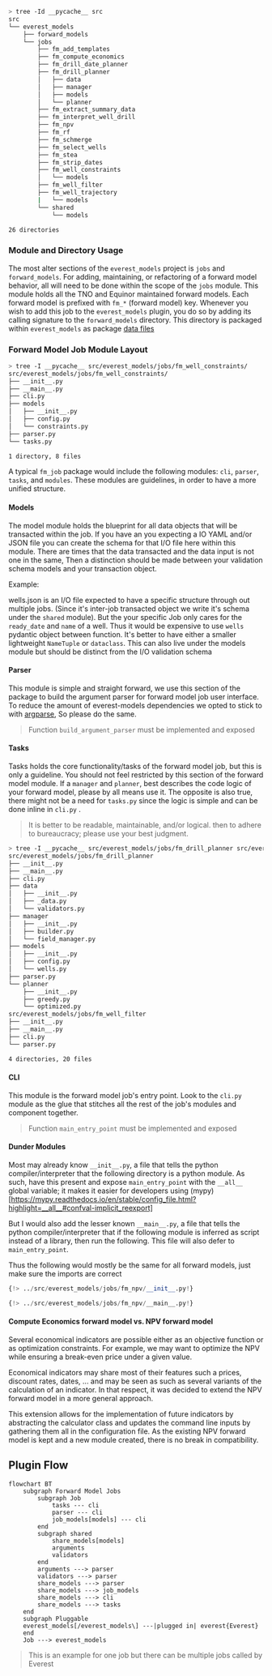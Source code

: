 ```bash
> tree -Id __pycache__ src
src
└── everest_models
    ├── forward_models
    └── jobs
        ├── fm_add_templates
        ├── fm_compute_economics
        ├── fm_drill_date_planner
        ├── fm_drill_planner
        │   ├── data
        │   ├── manager
        │   ├── models
        │   └── planner
        ├── fm_extract_summary_data
        ├── fm_interpret_well_drill
        ├── fm_npv
        ├── fm_rf
        ├── fm_schmerge
        ├── fm_select_wells
        ├── fm_stea
        ├── fm_strip_dates
        ├── fm_well_constraints
        │   └── models
        ├── fm_well_filter
        ├── fm_well_trajectory
        |   └── models
        └── shared
            └── models

26 directories
```

### Module and Directory Usage

The most alter sections of the `everest_models` project is `jobs` and `forward_models`. For adding, maintaining, or refactoring of a forward model behavior, all will need to be done within the scope of the `jobs` module. This module holds all the TNO and Equinor maintained forward models. Each forward model is prefixed with `fm_*` (forward model) key. Whenever you wish to add this job to the `everest_models` plugin, you do so by adding its calling signature to the `forward_models` directory. This directory is packaged within `everest_models` as package [data files](https://setuptools.pypa.io/en/latest/userguide/datafiles.html)

### Forward Model Job Module Layout

```bash
> tree -I __pycache__ src/everest_models/jobs/fm_well_constraints/
src/everest_models/jobs/fm_well_constraints/
├── __init__.py
├── __main__.py
├── cli.py
├── models
│   ├── __init__.py
│   ├── config.py
│   └── constraints.py
├── parser.py
└── tasks.py

1 directory, 8 files
```

A typical `fm_job` package would include the following modules: `cli`, `parser`, `tasks`, and `modules`. These modules are guidelines, in order to have a more unified structure.

#### Models

The model module holds the blueprint for all data objects that will be transacted within the job. If you have an you expecting a IO YAML and/or JSON file you can create the schema for that I/O file here within this module. There are times that the data transacted and the data input is not one in the same, Then a distinction should be made between your validation schema models and your transaction object.

Example:

wells.json is an I/O file expected to have a specific structure through out multiple jobs. (Since it's inter-job transacted object we write it's schema under the `shared` module). But the your specific Job only cares for the `ready_date` and `name` of a well. Thus it would be expensive to use `wells` pydantic object between function. It's better to have either a smaller lightweight `NameTuple` or `dataclass`. This can also live under the models module but should be distinct from the I/O validation schema

#### Parser

This module is simple and straight forward, we use this section of the package to build the argument parser for forward model job user interface. To reduce the amount of everest-models dependencies we opted to stick to with [argparse](https://docs.python.org/3/library/argparse.html), So please do the same.

> Function `build_argument_parser` must be implemented and exposed

#### Tasks

Tasks holds the core functionality/tasks of the forward model job, but this is only a guideline. You should not feel restricted by this section of the forward model module. If a `manager` and `planner`, best describes the code logic of your forward model, please by all means use it. The opposite is also true, there might not be a need for `tasks.py` since the logic is simple and can be done inline in `cli.py` .

> It is better to be readable, maintainable, and/or logical. then to adhere to bureaucracy; please use your best judgment.

```bash hl_lines="10-13 19-22 28"
> tree -I __pycache__ src/everest_models/jobs/fm_drill_planner src/everest_models/jobs/fm_well_filter
src/everest_models/jobs/fm_drill_planner
├── __init__.py
├── __main__.py
├── cli.py
├── data
│   ├── __init__.py
│   ├── _data.py
│   └── validators.py
├── manager
│   ├── __init__.py
│   ├── builder.py
│   └── field_manager.py
├── models
│   ├── __init__.py
│   ├── config.py
│   └── wells.py
├── parser.py
└── planner
    ├── __init__.py
    ├── greedy.py
    └── optimized.py
src/everest_models/jobs/fm_well_filter
├── __init__.py
├── __main__.py
├── cli.py
└── parser.py

4 directories, 20 files
```

#### CLI

This module is the forward model job's entry point. Look to the `cli.py` module as the glue that stitches all the rest of the job's modules and component together.

> Function `main_entry_point` must be implemented and exposed


#### Dunder Modules

Most may already know `__init__.py`, a file that tells the python compiler/interpreter that the following directory is a python module. As such, have this present and expose `main_entry_point` with the `__all__` global variable; it makes it easier for developers using (mypy)[https://mypy.readthedocs.io/en/stable/config_file.html?highlight=__all__#confval-implicit_reexport]

But I would also add the lesser known `__main__.py`, a file that tells the python compiler/interpreter that if the following module is inferred as script instead of a library, then run the following. This file will also defer to `main_entry_point`.

Thus the following would mostly be the same for all forward models, just make sure the imports are correct

```python hl_lines="1"
{!> ../src/everest_models/jobs/fm_npv/__init__.py!}
```

``` python hl_lines="1"
{!> ../src/everest_models/jobs/fm_npv/__main__.py!}
```


#### Compute Economics forward model vs. NPV forward model

Several economical indicators are possible either as an objective function or as optimization constraints. For example, we may want to optimize the NPV while ensuring a break-even price under a given value.

Economical indicators may share most of their features such a prices, discount rates, dates, ... and may be seen as such as several variants of the calculation of an indicator. In that respect, it was decided to extend the NPV forward model in a more general approach.

This extension allows for the implementation of future indicators by abstracting the calculator class and updates the command line inputs by gathering them all in the configuration file. As the existing NPV forward model is kept and a new module created, there is no break in compatibility.


## Plugin Flow

```mermaid
flowchart BT
    subgraph Forward Model Jobs
        subgraph Job
            tasks --- cli
            parser --- cli
            job_models[models] --- cli
        end
        subgraph shared
            share_models[models]
            arguments
            validators
        end
        arguments ---> parser
        validators ---> parser
        share_models ---> parser
        share_models ---> job_models
        share_models ---> cli
        share_models ---> tasks
    end
    subgraph Pluggable
    everest_models[/everest_models\] ---|plugged in| everest{Everest}
    end
    Job ---> everest_models
```

> This is an example for one job but there can be multiple jobs called by Everest
